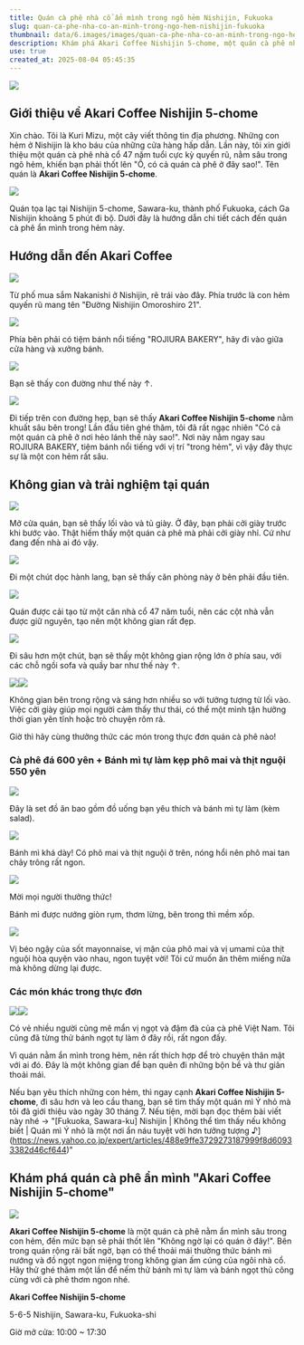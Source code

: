 ```yaml
---
title: Quán cà phê nhà cổ ẩn mình trong ngõ hẻm Nishijin, Fukuoka
slug: quan-ca-phe-nha-co-an-minh-trong-ngo-hem-nishijin-fukuoka
thumbnail: data/6.images/images/quan-ca-phe-nha-co-an-minh-trong-ngo-hem-nishijin-fukuoka.webp
description: Khám phá Akari Coffee Nishijin 5-chome, một quán cà phê nhà cổ 47 năm tuổi ẩn sâu trong ngõ hẻm Nishijin, Fukuoka. Nơi bạn có thể thư giãn và thưởng thức đồ uống ngon.
use: true
created_at: 2025-08-04 05:45:35
---
```

![](/images/title-1754167180345.webp)

## Giới thiệu về Akari Coffee Nishijin 5-chome

Xin chào. Tôi là Kuri Mizu, một cây viết thông tin địa phương. Những con hẻm ở Nishijin là kho báu của những cửa hàng hấp dẫn. Lần này, tôi xin giới thiệu một quán cà phê nhà cổ 47 năm tuổi cực kỳ quyến rũ, nằm sâu trong ngõ hẻm, khiến bạn phải thốt lên "Ồ, có cả quán cà phê ở đây sao!". Tên quán là **Akari Coffee Nishijin 5-chome**.

![](/images/image-1754167375012.webp)

Quán tọa lạc tại Nishijin 5-chome, Sawara-ku, thành phố Fukuoka, cách Ga Nishijin khoảng 5 phút đi bộ. Dưới đây là hướng dẫn chi tiết cách đến quán cà phê ẩn mình trong hẻm này.

## Hướng dẫn đến Akari Coffee

![](/images/image-1754167528471.webp)

Từ phố mua sắm Nakanishi ở Nishijin, rẽ trái vào đây. Phía trước là con hẻm quyến rũ mang tên "Đường Nishijin Omoroshiro 21".

![](/images/image-1754199822633.webp)

Phía bên phải có tiệm bánh nổi tiếng "ROJIURA BAKERY", hãy đi vào giữa cửa hàng và xưởng bánh.

![](/images/image-1754168030585.webp)

Bạn sẽ thấy con đường như thế này ↑.

![](/images/image-1754168049548.webp)

Đi tiếp trên con đường hẹp, bạn sẽ thấy **Akari Coffee Nishijin 5-chome** nằm khuất sâu bên trong! Lần đầu tiên ghé thăm, tôi đã rất ngạc nhiên "Có cả một quán cà phê ở nơi hẻo lánh thế này sao!". Nơi này nằm ngay sau ROJIURA BAKERY, tiệm bánh nổi tiếng với vị trí "trong hẻm", vì vậy đây thực sự là một con hẻm rất sâu.

## Không gian và trải nghiệm tại quán

![](/images/image-1754168428389.webp)

Mở cửa quán, bạn sẽ thấy lối vào và tủ giày. Ở đây, bạn phải cởi giày trước khi bước vào. Thật hiếm thấy một quán cà phê mà phải cởi giày nhỉ. Cứ như đang đến nhà ai đó vậy.

![](/images/image-1754168490391.webp)

Đi một chút dọc hành lang, bạn sẽ thấy căn phòng này ở bên phải đầu tiên.

![](/images/image-1754199902274.webp)

Quán được cải tạo từ một căn nhà cổ 47 năm tuổi, nên các cột nhà vẫn được giữ nguyên, tạo nên một không gian rất đẹp.

![](/images/image-1754168692803.webp)

Đi sâu hơn một chút, bạn sẽ thấy một không gian rộng lớn ở phía sau, với các chỗ ngồi sofa và quầy bar như thế này ↑.

![](/images/image-1754200231563.webp)![](/images/image-1754168736429.webp)

Không gian bên trong rộng và sáng hơn nhiều so với tưởng tượng từ lối vào. Việc cởi giày giúp mọi người cảm thấy thư thái, có thể một mình tận hưởng thời gian yên tĩnh hoặc trò chuyện rôm rả.

Giờ thì hãy cùng thưởng thức các món trong thực đơn quán cà phê nào!

### Cà phê đá 600 yên + Bánh mì tự làm kẹp phô mai và thịt nguội 550 yên

![](/images/image-1754177230165.webp)

Đây là set đồ ăn bao gồm đồ uống bạn yêu thích và bánh mì tự làm (kèm salad).

![](/images/image-1754177295176.webp)

Bánh mì khá dày! Có phô mai và thịt nguội ở trên, nóng hổi nên phô mai tan chảy trông rất ngon.

![](/images/image-1754177372347.webp)

Mời mọi người thưởng thức!

Bánh mì được nướng giòn rụm, thơm lừng, bên trong thì mềm xốp.

![](/images/image-1754177900021.webp)

Vị béo ngậy của sốt mayonnaise, vị mặn của phô mai và vị umami của thịt nguội hòa quyện vào nhau, ngon tuyệt vời! Tôi cứ muốn ăn thêm miếng nữa mà không dừng lại được.

### Các món khác trong thực đơn

![](/images/image-1754183026328.webp)![](/images/image-1754183079078.webp)

Có vẻ nhiều người cũng mê mẩn vị ngọt và đậm đà của cà phê Việt Nam. Tôi cũng đã từng thử bánh ngọt tự làm ở đây rồi, rất ngon đấy.

Vì quán nằm ẩn mình trong hẻm, nên rất thích hợp để trò chuyện thân mật với ai đó. Đây là một không gian để bạn quên đi những bộn bề và thư giãn thoải mái.

Nếu bạn yêu thích những con hẻm, thì ngay cạnh **Akari Coffee Nishijin 5-chome**, đi sâu hơn và leo cầu thang, bạn sẽ tìm thấy một quán mì Ý nhỏ mà tôi đã giới thiệu vào ngày 30 tháng 7. Nếu tiện, mời bạn đọc thêm bài viết này nhé → "[Fukuoka, Sawara-ku] Nishijin | Không thể tìm thấy nếu không biết | Quán mì Ý nhỏ là một nơi ẩn náu tuyệt vời hơn tưởng tượng ♪](https://news.yahoo.co.jp/expert/articles/488e9ffe3729273187999f8d60933382d46cf644)"

## Khám phá quán cà phê ẩn mình "Akari Coffee Nishijin 5-chome"

![](/images/image-1754183289142.webp)

**Akari Coffee Nishijin 5-chome** là một quán cà phê nằm ẩn mình sâu trong con hẻm, đến mức bạn sẽ phải thốt lên "Không ngờ lại có quán ở đây!". Bên trong quán rộng rãi bất ngờ, bạn có thể thoải mái thưởng thức bánh mì nướng và đồ ngọt ngon miệng trong không gian ấm cúng của ngôi nhà cổ. Hãy thử ghé thăm một lần để nếm thử bánh mì tự làm và bánh ngọt thủ công cùng với cà phê thơm ngon nhé.

**Akari Coffee Nishijin 5-chome**

5-6-5 Nishijin, Sawara-ku, Fukuoka-shi

Giờ mở cửa: 10:00 ~ 17:30